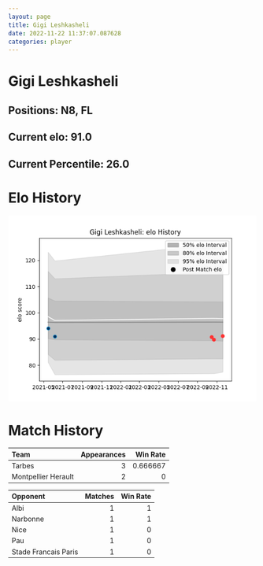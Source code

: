 ```yaml
---  
layout: page  
title: Gigi Leshkasheli  
date: 2022-11-22 11:37:07.087628  
categories: player  
---
```

# Gigi Leshkasheli

## Positions: N8, FL

## Current elo: 91.0

## Current Percentile: 26.0

# Elo History


![elo history](history_GigiLeshkasheli.png)
# Match History


| Team                |   Appearances |   Win Rate |
|:--------------------|--------------:|-----------:|
| Tarbes              |             3 |   0.666667 |
| Montpellier Herault |             2 |   0        |

| Opponent             |   Matches |   Win Rate |
|:---------------------|----------:|-----------:|
| Albi                 |         1 |          1 |
| Narbonne             |         1 |          1 |
| Nice                 |         1 |          0 |
| Pau                  |         1 |          0 |
| Stade Francais Paris |         1 |          0 |